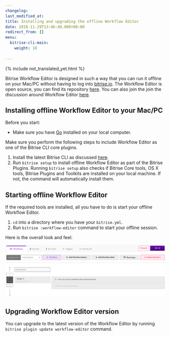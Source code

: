 ```yaml
---
changelog: 
last_modified_at: 
title: Installing and upgrading the offline Workflow Editor
date: 2018-11-29T13:46:40.000+00:00
redirect_from: []
menu:
  bitrise-cli-main:
    weight: 10

---
```

{% include not_translated_yet.html %}

Bitrise Workflow Editor is designed in such a way that you can run it offline on your Mac/PC without having to log into [bitrise.io](https://www.bitrise.io/). The Workflow Editor is open source, you can find its repository [here](https://github.com/bitrise-io/bitrise-workflow-editor). You can also join the join the discussion around Workflow Editor [here](https://discuss.bitrise.io/t/workflow-editor-v2-open-source-offline-workflow-editor/39).

## Installing offline Workflow Editor to your Mac/PC

Before you start:

* Make sure you have [Go](https://golang.org/) installed on your local computer.

Make sure you perform the following steps to include Workflow Editor as one of the Bitrise CLI core plugins.

1. Install the latest Bitrise CLI as discussed [here](/bitrise-cli/installation/).
2. Run `bitrise setup` to install offline Workflow Editor as part of the Bitrise Plugins. Running `bitrise setup` also checks if Bitrise Core tools, OS X tools, Bitrise Plugins and Toolkits are installed on your local machine. If not, the command will automatically install them.

## Starting offline Workflow Editor

If the required tools are installed, all you have to do is start your offline Workflow Editor.

1. `cd` into a directory where you have your `bitrise.yml`.
2. Run `bitrise :workflow-editor` command to start your offline session.

Here is the overall look and feel:

![{{ page.title }}](/img/offline-workflow-editor.png)

## Upgrading Workflow Editor version

You can upgrade to the latest version of the Workflow Editor by running `bitrise plugin update workflow-editor` command.